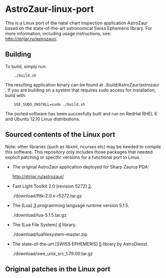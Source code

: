 AstroZaur-linux-port
====================

This is a Linux port of the natal chart inspection application AstroZaur based on the state-of-the-art astronomical Swiss Ephemeris library. For more information, including usage instructions, see: http://strijar.ru/astrozaur/.

Building
--------

To build, simply run:
		
		./build.sh 

The resulting application binary can be found at ./build/AstroZaur/astrozaur . If you are building on a system that requires sudo access for installation, build with:

		USE_SUDO_INSTALL=sudo ./build.sh
		
The ported software has been succesfully built and run on RedHat RHEL 6 and Ubuntu 12.10 Linux distributions.

Sourced contents of the Linux port
----------------------------------

Note: other libraries (such as libxml, ncurses etc) may be needed to compile this software. This repository only includes those packages that needed explicit patching or specific versions for a functional port to Linux.

* The original AstroZaur application deployed for Sharp Zaurus PDA:
	
	http://strijar.ru/astrozaur/

* Fast Light Toolkit 2.0 [revision 5272] [2].

	./download/fltk-2.0.x-r5272.tar.gz

* The [Lua] [3] programming language runtime version 5.1.5.

	./download/lua-5.1.5.tar.gz

* The [Lua File System] [4] library.

	./download/luafilesystem-master.zip

* The state-of-the-art [SWISS EPHEMERIS] [5] library by AstroDienst.

	./download/swe_unix_src_1.79.00.tar.gz


  [1]: http://strijar.ru/astrozaur/        "AstroZaur"
  [2]: http://strijar.ru/astrozaur/compile/  "FLTK patched"
  [3]: http://www.lua.org    "LUA 5.1.5"
  [4]: http://keplerproject.github.io/luafilesystem/    "LFS"
  [5]: http://www.astro.com/ftp/swisseph/	"SwissEph"

Original patches in the Linux port
----------------------------------


